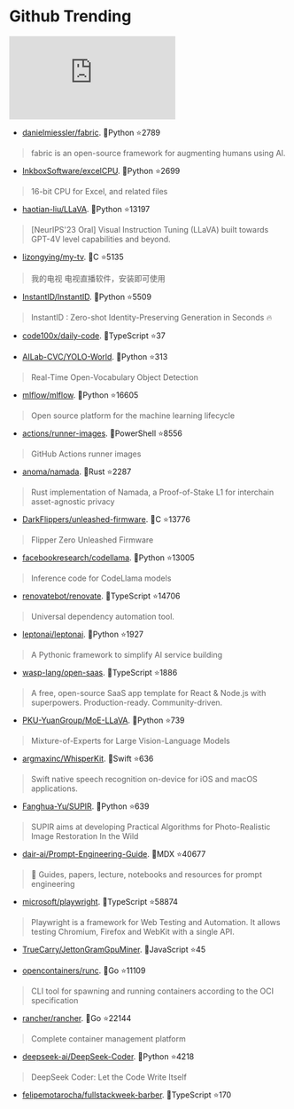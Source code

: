 # Github Trending 
 ![daily-bing](https://api.isoyu.com/bing_images.php) 
 - [danielmiessler/fabric](https://github.com/danielmiessler/fabric). 💪Python ⭐2789 
 > fabric is an open-source framework for augmenting humans using AI. 
 - [InkboxSoftware/excelCPU](https://github.com/InkboxSoftware/excelCPU). 💪Python ⭐2699 
 > 16-bit CPU for Excel, and related files 
 - [haotian-liu/LLaVA](https://github.com/haotian-liu/LLaVA). 💪Python ⭐13197 
 > [NeurIPS'23 Oral] Visual Instruction Tuning (LLaVA) built towards GPT-4V level capabilities and beyond. 
 - [lizongying/my-tv](https://github.com/lizongying/my-tv). 💪C ⭐5135 
 > 我的电视 电视直播软件，安装即可使用 
 - [InstantID/InstantID](https://github.com/InstantID/InstantID). 💪Python ⭐5509 
 > InstantID : Zero-shot Identity-Preserving Generation in Seconds 🔥 
 - [code100x/daily-code](https://github.com/code100x/daily-code). 💪TypeScript ⭐37 
 >  
 - [AILab-CVC/YOLO-World](https://github.com/AILab-CVC/YOLO-World). 💪Python ⭐313 
 > Real-Time Open-Vocabulary Object Detection 
 - [mlflow/mlflow](https://github.com/mlflow/mlflow). 💪Python ⭐16605 
 > Open source platform for the machine learning lifecycle 
 - [actions/runner-images](https://github.com/actions/runner-images). 💪PowerShell ⭐8556 
 > GitHub Actions runner images 
 - [anoma/namada](https://github.com/anoma/namada). 💪Rust ⭐2287 
 > Rust implementation of Namada, a Proof-of-Stake L1 for interchain asset-agnostic privacy 
 - [DarkFlippers/unleashed-firmware](https://github.com/DarkFlippers/unleashed-firmware). 💪C ⭐13776 
 > Flipper Zero Unleashed Firmware 
 - [facebookresearch/codellama](https://github.com/facebookresearch/codellama). 💪Python ⭐13005 
 > Inference code for CodeLlama models 
 - [renovatebot/renovate](https://github.com/renovatebot/renovate). 💪TypeScript ⭐14706 
 > Universal dependency automation tool. 
 - [leptonai/leptonai](https://github.com/leptonai/leptonai). 💪Python ⭐1927 
 > A Pythonic framework to simplify AI service building 
 - [wasp-lang/open-saas](https://github.com/wasp-lang/open-saas). 💪TypeScript ⭐1886 
 > A free, open-source SaaS app template for React & Node.js with superpowers. Production-ready. Community-driven. 
 - [PKU-YuanGroup/MoE-LLaVA](https://github.com/PKU-YuanGroup/MoE-LLaVA). 💪Python ⭐739 
 > Mixture-of-Experts for Large Vision-Language Models 
 - [argmaxinc/WhisperKit](https://github.com/argmaxinc/WhisperKit). 💪Swift ⭐636 
 > Swift native speech recognition on-device for iOS and macOS applications. 
 - [Fanghua-Yu/SUPIR](https://github.com/Fanghua-Yu/SUPIR). 💪Python ⭐639 
 > SUPIR aims at developing Practical Algorithms for Photo-Realistic Image Restoration In the Wild 
 - [dair-ai/Prompt-Engineering-Guide](https://github.com/dair-ai/Prompt-Engineering-Guide). 💪MDX ⭐40677 
 > 🐙 Guides, papers, lecture, notebooks and resources for prompt engineering 
 - [microsoft/playwright](https://github.com/microsoft/playwright). 💪TypeScript ⭐58874 
 > Playwright is a framework for Web Testing and Automation. It allows testing Chromium, Firefox and WebKit with a single API. 
 - [TrueCarry/JettonGramGpuMiner](https://github.com/TrueCarry/JettonGramGpuMiner). 💪JavaScript ⭐45 
 >  
 - [opencontainers/runc](https://github.com/opencontainers/runc). 💪Go ⭐11109 
 > CLI tool for spawning and running containers according to the OCI specification 
 - [rancher/rancher](https://github.com/rancher/rancher). 💪Go ⭐22144 
 > Complete container management platform 
 - [deepseek-ai/DeepSeek-Coder](https://github.com/deepseek-ai/DeepSeek-Coder). 💪Python ⭐4218 
 > DeepSeek Coder: Let the Code Write Itself 
 - [felipemotarocha/fullstackweek-barber](https://github.com/felipemotarocha/fullstackweek-barber). 💪TypeScript ⭐170 
 >  
 
